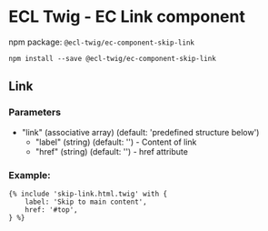 # ECL Twig - EC Link component

npm package: `@ecl-twig/ec-component-skip-link`

```shell
npm install --save @ecl-twig/ec-component-skip-link
```

## Link

### Parameters

- "link" (associative array) (default: 'predefined structure below')
  - "label" (string) (default: '') - Content of link
  - "href" (string) (default: '') - href attribute

### Example:

<!-- prettier-ignore -->
```twig
{% include 'skip-link.html.twig' with { 
    label: 'Skip to main content',
    href: '#top',
} %}
```
